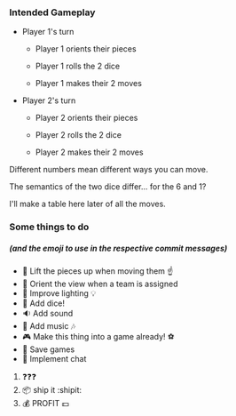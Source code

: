 
### Intended Gameplay

* Player 1's turn
	* Player 1 orients their pieces
	
	* Player 1 rolls the 2 dice
	
	* Player 1 makes their 2 moves


* Player 2's turn
	* Player 2 orients their pieces
	
	* Player 2 rolls the 2 dice
	
	* Player 2 makes their 2 moves


Different numbers mean different ways you can move.

The semantics of the two dice differ... for the 6 and 1?

I'll make a table here later of all the moves.


### Some things to do
##### (and the emoji to use in the respective commit messages)

* :muscle: Lift the pieces up when moving them :point_up:
* :movie_camera: Orient the view when a team is assigned
* :high_brightness: Improve lighting :bulb:
* :game_die: Add dice!
* :sound: Add sound
* :musical_score: Add music :notes:
* :video_game: Make this thing into a game already! :soccer:
* :floppy_disk: Save games
* :speech_balloon: Implement chat


1. :question::question::question:
2. :package: ship it :shipit:
3. :moneybag: PROFIT :dollar:

